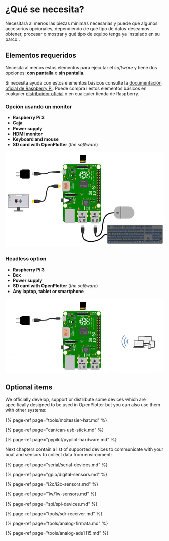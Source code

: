 # ¿Qué se necesita?

Necesitará al menos las piezas mínimas necesarias y puede que algunos accesorios opcionales, dependiendo de qué tipo de datos deseamos obtener, procesar o mostrar y qué tipo de equipo tenga ya instalado en su barco..

## Elementos requeridos

Necesita al menos estos elementos para ejecutar el _software_ y tiene dos opciones: **con  pantalla** o **sin pantalla**.

Si necesita ayuda con estos elementos básicos consulte la [documentación oficial de Raspberry Pi](https://www.raspberrypi.org/learning/hardware-guide/). Puede comprar estos elementos básicos en cualquier [distribuidor oficial](https://www.raspberrypi.org/products/) o en cualquier tienda de Raspberry.

### Opción usando un monitor

* **Raspberry Pi 3**
* **Caja**
* **Power supply**
* **HDMI monitor**
* **Keyboard and mouse**
* **SD card with OpenPlotter** \(_the software_\)

![](.gitbook/assets/start.png)

### Headless option

* **Raspberry Pi 3**
* **Box**
* **Power supply**
* **SD card with OpenPlotter** \(_the software_\)
* **Any laptop, tablet or smartphone**



![](.gitbook/assets/start2.png)

## Optional items

We officially develop, support or distribute some devices which are specifically designed to be used in OpenPlotter but you can also use them with other systems:

{% page-ref page="tools/moitessier-hat.md" %}

{% page-ref page="can/can-usb-stick.md" %}

{% page-ref page="pypilot/pypilot-hardware.md" %}

Next chapters contain a list of supported devices to communicate with your boat and sensors to collect data from environment:

{% page-ref page="serial/serial-devices.md" %}

{% page-ref page="gpio/digital-sensors.md" %}

{% page-ref page="i2c/i2c-sensors.md" %}

{% page-ref page="1w/1w-sensors.md" %}

{% page-ref page="spi/spi-devices.md" %}

{% page-ref page="tools/sdr-receiver.md" %}

{% page-ref page="tools/analog-firmata.md" %}

{% page-ref page="tools/analog-ads1115.md" %}

